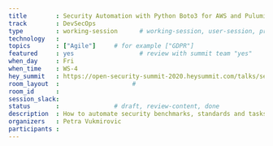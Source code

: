 ```yaml
---
title        : Security Automation with Python Boto3 for AWS and Pulumi
track        : DevSecOps
type         : working-session      # working-session, user-session, product-session
technology   :
topics       : ["Agile"]     # for example ["GDPR"]
featured     : yes                  # review with summit team "yes"
when_day     : Fri
when_time    : WS-4
hey_summit   : https://open-security-summit-2020.heysummit.com/talks/security-automation-with-python-boto3-for-aws-and-pulumi-8pm-bst/
room_layout  :                    #
room_id      :
session_slack: 
status       :               # draft, review-content, done
description  : How to automate security benchmarks, standards and tasks with Python
organizers   : Petra Vukmirovic
participants :
---
```

